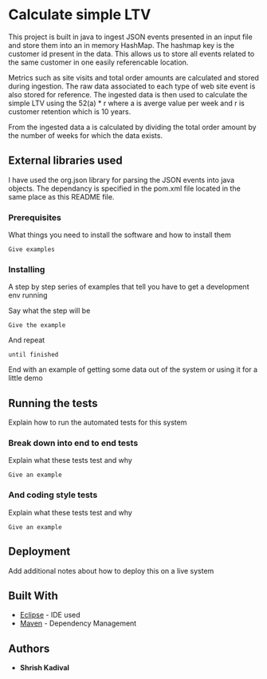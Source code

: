 # Calculate simple LTV

This project is built in java to ingest JSON events presented in an input file and store them into an in memory HashMap. The hashmap key is the customer id present in the data. This allows us to store all events related to the same customer in one easily referencable location. 

Metrics such as site visits and total order amounts are calculated and stored during ingestion. The raw data associated to each type of web site event is also stored for reference. The ingested data is then used to calculate the simple LTV using the 52(a) * r where a is averge value per week and r is customer retention which is 10 years.

From the ingested data a is calculated by dividing the total order amount by the number of weeks for which the data exists.

## External libraries used

I have used the org.json library for parsing the JSON events into java objects. The dependancy is specified in the pom.xml file located in the same place as this README file.

### Prerequisites

What things you need to install the software and how to install them

```
Give examples
```

### Installing

A step by step series of examples that tell you have to get a development env running

Say what the step will be

```
Give the example
```

And repeat

```
until finished
```

End with an example of getting some data out of the system or using it for a little demo

## Running the tests

Explain how to run the automated tests for this system

### Break down into end to end tests

Explain what these tests test and why

```
Give an example
```

### And coding style tests

Explain what these tests test and why

```
Give an example
```

## Deployment

Add additional notes about how to deploy this on a live system

## Built With

* [Eclipse](http://www.eclipse.org) - IDE used
* [Maven](https://maven.apache.org/) - Dependency Management

## Authors

* **Shrish Kadival** 

